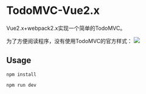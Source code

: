 # TodoMVC-Vue2.x
Vue2.x+webpack2.x实现一个简单的TodoMVC。

为了方便阅读程序，没有使用TodoMVC的官方样式：
![](http://ww1.sinaimg.cn/large/71d81503jw1fah74wypltj2077095jrw.jpg)
## Usage
```javascrit
npm install
```
```javascrit
npm run dev
```

